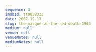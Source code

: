 ```yaml
---
sequence: 3
imdbId: tt0058333
date: 2007-12-17
slug: the-masque-of-the-red-death-1964
medium: null
venue: null
venueNotes: null
mediumNotes: null
---
```


